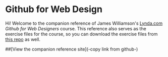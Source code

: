 Github for Web Design
=====================

Hi! Welcome to the companion reference of James Williamson's <a href="http://www.lynda.com" title="lynda.com">Lynda.com</a> <em>Github for Web Designers</em> course. This reference also serves as the exercise files for the course, so you can download the exercise files from <a href="https://github.com/jameswillweb/github-for-web-designers" title="Companion repo for lynda.com course">this repo</a> as well.

##[View the companion reference site](-copy link from github-)
